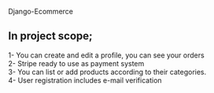 Django-Ecommerce
## In project scope;
1- You can create and edit a profile, you can see your orders <br>
2- Stripe ready to use as payment system <br>
3- You can list or add products according to their categories. <br>
4- User registration includes e-mail verification <br>

